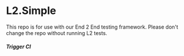 # L2.Simple

This repo is for use with our End 2 End testing framework. Please don't change the repo without running L2 tests.

##### Trigger CI

